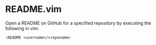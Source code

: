# README.vim

Open a README on GitHub for a specified repository by executing the following in
vim:

```
:README <username>/<reponame>
```

